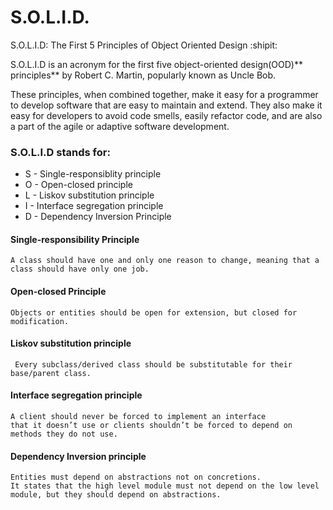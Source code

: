 # S.O.L.I.D. 
S.O.L.I.D: The First 5 Principles of Object Oriented Design :shipit:

S.O.L.I.D is an acronym for the first five object-oriented design(OOD)** principles** by Robert C. Martin, popularly known as Uncle Bob.

These principles, when combined together, make it easy for a programmer to develop software that are easy to maintain and extend.
They also make it easy for developers to avoid code smells, easily refactor code, and are also a part of the agile or adaptive software development.


### S.O.L.I.D stands for:

- S - Single-responsiblity principle
- O - Open-closed principle
- L - Liskov substitution principle
- I - Interface segregation principle
- D - Dependency Inversion Principle


#### Single-responsibility Principle
```
A class should have one and only one reason to change, meaning that a class should have only one job.
```

#### Open-closed Principle
```
Objects or entities should be open for extension, but closed for modification.
```

#### Liskov substitution principle
```
 Every subclass/derived class should be substitutable for their base/parent class.
```

#### Interface segregation principle
```
A client should never be forced to implement an interface
that it doesn’t use or clients shouldn’t be forced to depend on methods they do not use.
```

#### Dependency Inversion principle
```
Entities must depend on abstractions not on concretions.
It states that the high level module must not depend on the low level module, but they should depend on abstractions.
```
